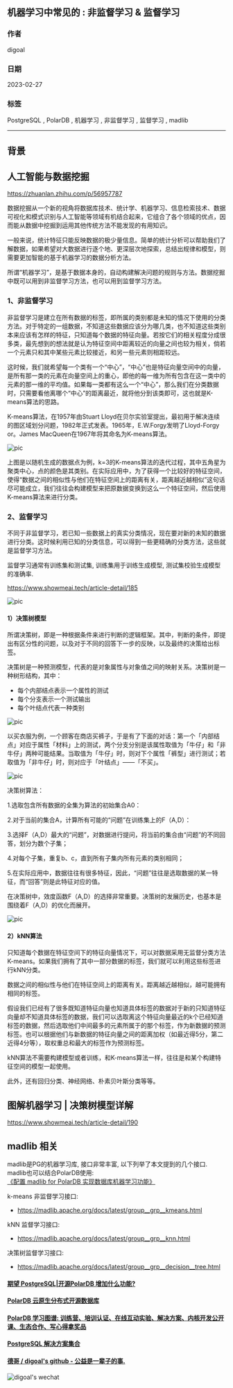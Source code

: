 ## 机器学习中常见的 : 非监督学习 & 监督学习    
                                
### 作者                                
digoal                                
                                
### 日期                                
2023-02-27                              
                                
### 标签                                
PostgreSQL , PolarDB , 机器学习 , 非监督学习 , 监督学习 , madlib               
                                
----                                
                                
## 背景       
    
## 人工智能与数据挖掘    
    
https://zhuanlan.zhihu.com/p/56957787    
    
数据挖掘从一个新的视角将数据库技术、统计学、机器学习、信息检索技术、数据可视化和模式识别与人工智能等领域有机结合起来，它组合了各个领域的优点，因而能从数据中挖掘到运用其他传统方法不能发现的有用知识。    
    
一般来说，统计特征只能反映数据的极少量信息。简单的统计分析可以帮助我们了解数据，如果希望对大数据进行逐个地、更深层次地探索，总结出规律和模型，则需要更加智能的基于机器学习的数据分析方法。    
    
所谓“机器学习”，是基于数据本身的，自动构建解决问题的规则与方法。数据挖掘中既可以用到非监督学习方法，也可以用到监督学习方法。    
    
### 1、非监督学习    
    
非监督学习是建立在所有数据的标签，即所属的类别都是未知的情况下使用的分类方法。对于特定的一组数据，不知道这些数据应该分为哪几类，也不知道这些类别本来应该有怎样的特征，只知道每个数据的特征向量。若按它们的相关程度分成很多类，最先想到的想法就是认为特征空间中距离较近的向量之间也较为相关，倘若一个元素只和其中某些元素比较接近，和另一些元素则相距较远。    
    
这时候，我们就希望每一个类有一个“中心”，“中心”也是特征向量空间中的向量，是所有那一类的元素在向量空间上的重心，即他的每一维为所有包含在这一类中的元素的那一维的平均值。如果每一类都有这么一个“中心”，那么我们在分类数据时，只需要看他离哪个“中心”的距离最近，就将他分到该类即可，这也就是K-means算法的思路。    
    
K-means算法，在1957年由Stuart Lloyd在贝尔实验室提出，最初用于解决连续的图区域划分问题，1982年正式发表。1965年，E.W.Forgy发明了Lloyd-Forgy or。James MacQueen在1967年将其命名为K-means算法。    
    
![pic](20230227_02_pic_001.jpeg)      
    
上图是以随机生成的数据点为例，k=3的K-means算法的迭代过程，其中五角星为聚类中心，点的颜色是其类别。在实际应用中，为了获得一个比较好的特征空间，使得“数据之间的相似性与他们在特征空间上的距离有关，距离越近越相似”这句话尽可能成立，我们往往会构建模型来把原数据变换到这么一个特征空间，然后使用K-means算法来进行分类。    
    
### 2、监督学习    
    
不同于非监督学习，若已知一些数据上的真实分类情况，现在要对新的未知的数据进行分类。这时候利用已知的分类信息，可以得到一些更精确的分类方法，这些就是监督学习方法。    
  
监督学习通常有训练集和测试集, 训练集用于训练生成模型, 测试集校验生成模型的准确率.    
  
https://www.showmeai.tech/article-detail/185  
  
![pic](20230227_02_pic_005.png)  
      
#### 1）决策树模型    
    
所谓决策树，即是一种根据条件来进行判断的逻辑框架。其中，判断的条件，即提出有区分性的问题，以及对于不同的回答下一步的反映，以及最终的决策给出标签。    
    
决策树是一种预测模型，代表的是对象属性与对象值之间的映射关系。决策树是一种树形结构，其中：    
- 每个内部结点表示一个属性的测试    
- 每个分支表示一个测试输出    
- 每个叶结点代表一种类别    
    
![pic](20230227_02_pic_003.png)      
    
以买衣服为例，一个顾客在商店买裤子，于是有了下面的对话：第一个「内部结点」对应于属性「材料」上的测试，两个分支分别是该属性取值为「牛仔」和「非牛仔」两种可能结果。当取值为「牛仔」时，则对下个属性「裤型」进行测试；若取值为「非牛仔」时，则对应于「叶结点」——「不买」。    
    
![pic](20230227_02_pic_002.png)      
    
决策树算法：    
    
1.选取包含所有数据的全集为算法的初始集合A0：    
    
2.对于当前的集合A，计算所有可能的“问题”在训练集上的F（A,D）：    
    
3.选择F（A,D）最大的“问题”，对数据进行提问，将当前的集合由“问题”的不同回答，划分为数个子集；    
    
4.对每个子集，重复b、c，直到所有子集内所有元素的类别相同；    
    
5.在实际应用中，数据往往有很多特征，因此，“问题”往往是选取数据的某一特征，而“回答”则是此特征对应的值。    
    
在决策树中，效度函数F（A,D）的选择非常重要。决策树的发展历史，也基本是围绕着F（A,D）的优化而展开。    
    
![pic](20230227_02_pic_004.png)      
    
#### 2）kNN算法    
    
只知道每个数据在特征空间下的特征向量情况下，可以对数据采用无监督分类方法K-means。如果我们拥有了其中一部分数据的标签，我们就可以利用这些标签进行kNN分类。    
    
数据之间的相似性与他们在特征空间上的距离有关。距离越近越相似，越可能拥有相同的标签。    
    
假设我们已经有了很多既知道特征向量也知道具体标签的数据对于新的只知道特征向量却不知道具体标签的数据，我们可以选取离这个特征向量最近的k个已经知道标签的数据，然后选取他们中间最多的元素所属于的那个标签，作为新数据的预测标签。也可以根据他们与新数据的特征向量之间的距离加权（如最近得5分，第二近得4分等），取权重总和最大的标签作为预测标签。    
    
kNN算法不需要构建模型或者训练，和K-means算法一样，往往是和某个构建特征空间的模型一起使用。    
    
此外，还有回归分类、神经网络、朴素贝叶斯分类等等。    
    
    
    
## 图解机器学习 | 决策树模型详解    
    
https://www.showmeai.tech/article-detail/190    
    
## madlib 相关    
madlib是PG的机器学习库, 接口非常丰富, 以下列举了本文提到的几个接口. madlib也可以结合PolarDB使用:        
[《配置 madlib for PolarDB 实现数据库机器学习功能》](../202212/20221202_03.md)  
    
k-means 非监督学习接口:    
- https://madlib.apache.org/docs/latest/group__grp__kmeans.html    
    
kNN 监督学习接口:    
- https://madlib.apache.org/docs/latest/group__grp__knn.html    
    
决策树监督学习接口:    
- https://madlib.apache.org/docs/latest/group__grp__decision__tree.html    
    
    
  
#### [期望 PostgreSQL|开源PolarDB 增加什么功能?](https://github.com/digoal/blog/issues/76 "269ac3d1c492e938c0191101c7238216")
  
  
#### [PolarDB 云原生分布式开源数据库](https://github.com/ApsaraDB "57258f76c37864c6e6d23383d05714ea")
  
  
#### [PolarDB 学习图谱: 训练营、培训认证、在线互动实验、解决方案、内核开发公开课、生态合作、写心得拿奖品](https://www.aliyun.com/database/openpolardb/activity "8642f60e04ed0c814bf9cb9677976bd4")
  
  
#### [PostgreSQL 解决方案集合](../201706/20170601_02.md "40cff096e9ed7122c512b35d8561d9c8")
  
  
#### [德哥 / digoal's github - 公益是一辈子的事.](https://github.com/digoal/blog/blob/master/README.md "22709685feb7cab07d30f30387f0a9ae")
  
  
![digoal's wechat](../pic/digoal_weixin.jpg "f7ad92eeba24523fd47a6e1a0e691b59")
  
